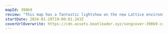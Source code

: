 ```yaml
---
mapId: 390b9
review: "This map has a fantastic lightshow on the new Lattice environment, a poodle diff and three other diffs accessible to a variety of players with great and unique usage of arcs."
startDate: 2024-01-29T19:00:01.243Z
coverUrlOverwrite: https://cdn.assets.beatleader.xyz/songcover-390b9-cover.jpg
---
```

